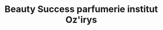 ---
title: "Beauty Success parfumerie institut Oz'irys"
url: /senlis/beauty-success-parfumerie-institut-ozirys/
shop: parfumerie
---